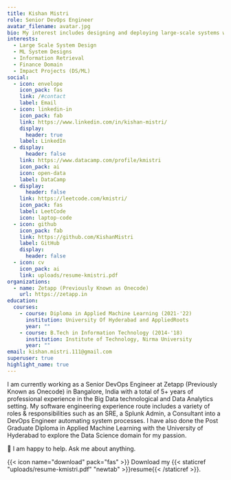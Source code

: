 ```yaml
---
title: Kishan Mistri
role: Senior DevOps Engineer
avatar_filename: avatar.jpg
bio: My interest includes designing and deploying large-scale systems while automating small tasks & micro designs. In my extra time, I would like to solve day-to-day data science problems, efficiently deploy, scale & manage ML to convert them to my pet projects or just read about the progress of ML.
interests:
  - Large Scale System Design
  - ML System Designs
  - Information Retrieval
  - Finance Domain
  - Impact Projects (DS/ML)
social:
  - icon: envelope
    icon_pack: fas
    link: /#contact
    label: Email
  - icon: linkedin-in
    icon_pack: fab
    link: https://www.linkedin.com/in/kishan-mistri/
    display:
      header: true
    label: LinkedIn
  - display:
      header: false
    link: https://www.datacamp.com/profile/kmistri
    icon_pack: ai
    icon: open-data
    label: DataCamp
  - display:
      header: false
    link: https://leetcode.com/kmistri/
    icon_pack: fas
    label: LeetCode
    icon: laptop-code
  - icon: github
    icon_pack: fab
    link: https://github.com/KishanMistri
    label: GitHub
    display:
      header: false
  - icon: cv
    icon_pack: ai
    link: uploads/resume-kmistri.pdf
organizations:
  - name: Zetapp (Previously Known as Onecode)
    url: https://zetapp.in
education:
  courses:
    - course: Diploma in Applied Machine Learning (2021-'22)
      institution: University Of Hyderabad and AppliedRoots
      year: ""
    - course: B.Tech in Information Technology (2014-'18)
      institution: Institute of Technology, Nirma University
      year: ""
email: kishan.mistri.111@gmail.com
superuser: true
highlight_name: true
---
```

I am currently working as a Senior DevOps Engineer at Zetapp (Previously Known as Onecode) in Bangalore, India with a total of 5+ years of professional experience in the Big Data technological and Data Analytics setting. My software engineering experience route includes a variety of roles & responsibilities such as an SRE, a Splunk Admin, a Consultant into a DevOps Engineer automating system processes. I have also done the Post Graduate Diploma in Applied Machine Learning with the University of Hyderabad to explore the Data Science domain for my passion.

💬 I am happy to help. Ask me about anything.

{{< icon name="download" pack="fas" >}} Download my {{< staticref "uploads/resume-kmistri.pdf" "newtab" >}}resume{{< /staticref >}}.
